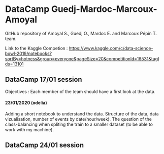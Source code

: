 # DataCamp Guedj-Mardoc-Marcoux-Amoyal

GitHub repository of Amoyal S., Guedj O., Mardoc E. and Marcoux Pépin T. team.

Link to the Kaggle Competion : 
https://www.kaggle.com/c/data-science-bowl-2019/notebooks?sortBy=hotness&group=everyone&pageSize=20&competitionId=16531&tagIds=13101

## DataCamp 17/01 session
Objectives : Each member of the team should have a first look at the data. 


#### 23/01/2020 (odelia)
Adding a short notebook to understand the data. 
Structure of the data, data vizualisation, number of events by date/hour/week).
The question of the class-balancing when spliting the train to a smaller dataset (to be able to work with my machine).


## DataCamp 24/01 session
